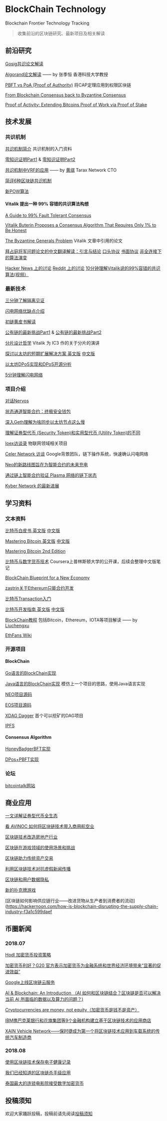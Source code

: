 # BlockChain Technology
Blockchain Frontier Technology Tracking
> 收集前沿的区块链研究、最新项目及相关解读
## 前沿研究

[Gosig共识论文解读](https://github.com/sarah21cn/BlockChainTechnology/blob/master/Research/Gosig/Gosig%E5%85%B1%E8%AF%86%E8%AE%BA%E6%96%87%E8%A7%A3%E8%AF%BB.md) 

[Algorand论文解读](https://mp.weixin.qq.com/s?__biz=MzU3NDY2MjMwMw==&mid=2247483815&idx=1&sn=0aaea26f8b0649a6dffdfa2ee1e46501&chksm=fd2fb257ca583b41033d833726fa956cb8c92bab42a7f36c77926ed71f5073e9a743877b6988&mpshare=1&scene=1&srcid=07316xEEKDB0aFSMb97kDzIT&pass_ticket=jUns3p50ZmHAN929itla8K5XDQ%2BLxJETtR%2F15%2BCw7hY%3D#rd)  —— by 张季恒 香港科技大学教授

[PBFT vs PoA (Proof of Authority)](https://github.com/sarah21cn/BlockChainTechnology/blob/master/Research/PBFT%20vs%20Proof-of-Authority%20.pdf) 将CAP定理应用到权限区块链

[From Blockchain Consensus back to Byzantine Consensus](https://github.com/sarah21cn/BlockChainTechnology/blob/master/Research/Blockchain%20vs%20Byzantine.pdf)

[Proof of Activity: Extending Bitcoins Proof of Work via Proof of Stake](https://github.com/sarah21cn/BlockChainTechnology/blob/master/Research/Proof%20of%20Activity%20Extending%20Bitcoins%20Proof%20of%20Work%20via%20Proof%20of%20Stake.pdf)

## 技术发展
### 共识机制

[共识机制简介](https://github.com/sarah21cn/BlockChainTechnology/blob/master/Technology/%E5%85%B1%E8%AF%86%E6%9C%BA%E5%88%B6%E7%AE%80%E4%BB%8B.md) 共识机制的入门资料

[零知识证明Part1](https://ethfans.org/posts/zero-knowledge-proofs-illustrated-primer)  &
[零知识证明Part2](https://ethfans.org/posts/zero-knowledge-proofs-an-illustrated-primer-part-2)

[共识机制中VRF的应用](https://mp.weixin.qq.com/s?__biz=MzU3NDY2MjMwMw==&mid=2247483711&idx=1&sn=9f107a9a7c8fcb34a365baf67fe80e00&chksm=fd2fb2cfca583bd9b45c508c699800f89e2bd976dab759cfb5f700c542f2c23ad3b147f57c78&mpshare=1&scene=1&srcid=0727lWK0TgX5lUDw6yVEJbdr&pass_ticket=rv7Uocqxx9gOiLNM%2Bsz0ItB6HgC%2B9grS2wKtAon83w4%3D#rd) —— by [黄祺](https://github.com/pinqy520) Tarax Network CTO

[简评6种区块链共识机制](https://www.ecommercestrategychina.com/column/review-of-the-six-types-of-blockchain-consensus-mechanism)

[新POW算法](https://blog.turtlecoin.lol/archives/introducing-cryptonight-soft-shell/)

#### Vitalik 提出一种 99% 容错的共识算法构想
[A Guide to 99% Fault Tolerant Consensus](https://vitalik.ca/general/2018/08/07/99_fault_tolerant.html) 

[Vitalik Buterin Proposes a Consensus Algorithm That Requires Only 1% to Be Honest](https://www.trustnodes.com/2018/08/10/vitalik-buterin-proposes-consensus-algorithm-requires-1-honest)

[The Byzantine Generals Problem](https://people.eecs.berkeley.edu/~luca/cs174/byzantine.pdf) Vitalik 文章中引用的论文

[拜占庭将军问题论文的中文翻译解读：引言与结论](https://www.jianshu.com/p/b22958a3a858)
[口头协议](https://www.jianshu.com/p/6591aea178fe)
[书面协议](https://www.jianshu.com/p/fedb160d42b3) 
[非全连接下的算法演变](https://www.jianshu.com/p/24bd8fc95feb)

[Hacker News 上的讨论](https://news.ycombinator.com/item?id=17744648)
[Reddit 上的讨论](https://www.reddit.com/r/ethereum/comments/95xwfz/a_guide_to_99_fault_tolerant_consensus_vitalik/)
[10分钟理解Vitalik说的99%容错的共识算法(视频）](https://mp.weixin.qq.com/s/J7NomklRJs_t0d0UVDmdTw)

### 最新技术

[三分钟了解隔离见证](https://zhuanlan.zhihu.com/p/32613487) 

[闪电网络优缺点介绍](https://medium.com/@argongroup/bitcoin-lightning-network-7-things-you-should-know-604ef687af5a)

[初链黄皮书解读]( https://github.com/codereba/simpleai/blob/master/TrueChain.md)

[公有链的最新挑战Part1](https://ethfans.org/posts/fundamental-challenges-with-public-blockchains-part-1) &
[公有链的最新挑战Part2](https://ethfans.org/posts/fundamental-challenges-with-public-blockchains-part-2)

[分片设计哲学](https://ethfans.org/posts/sharding-design-philosophy) Vitalik 为 IC3 作的关于分片的演讲

[探讨以太坊的短期扩展解决方案 英文版](https://medium.com/web3foundation/investigating-short-term-scaling-solutions-for-ethereum-a5951fee8967) [中文版](https://ethfans.org/posts/investigating-short-term-scaling-solutions-for-ethereum)

[以太坊DPoS实现和DPoS开源分析](https://mp.weixin.qq.com/s/aTifnUB_nSWWC1pWgZIxsA)

[5分钟理解闪电网络](https://www.youtube.com/watch?v=rrr_zPmEiME)

### 项目介绍
[对话Nervos](https://mp.weixin.qq.com/s/giniWFxxAFGT0fr2qbZc_Q)

[状态通道智能合约：终极安全钱包](https://medium.com/stk-token/state-channels-the-ultimate-secure-wallet-9a17da38bd77)

[深入Geth理解为啥同步以太坊节点这么慢](https://hackernoon.com/getting-deep-into-geth-why-syncing-ethereum-node-is-slow-1edb04f9dc5)

[理解证券型代币 (Security Token)和实用型代币 (Utility Token)的不同](https://thecoinoffering.com/learn/security-tokens-vs-utility-tokens/)

[Ioex访谈录](https://mp.weixin.qq.com/s/VD9qbMqEN_YZt6e309nltw)  物联网领域相关项目

[Celer Network 访谈](https://mp.weixin.qq.com/s/mLptSJQKoSVQpGd3VLx1Fw)  Google背景团队，链下操作系统，快速确认闪电网络

[Neo的新路线图旨在为智能合约的未来充电](https://dailyhodl.com/2018/08/07/neos-new-roadmap-aims-to-supercharge-the-future-of-smart-contracts/)

[通过链上智能合约验证 Plasma 网络的链下状态](https://ethresear.ch/t/off-chain-plasma-state-validation-with-on-chain-smart-contract/2813)

[Kyber Network 的最新进展](https://blog.kyber.network/community-and-ecosystem-updates-growing-the-decentralized-ecosystem-9a096a9205ef)


## 学习资料
### 文本资料
[比特币白皮书 英文版](https://github.com/sarah21cn/BlockChainTechnology/blob/master/Research/Bitcoin/bitcoin_en.pdf) [中文版](https://github.com/sarah21cn/BlockChainTechnology/blob/master/Research/Bitcoin/bitcoin_cn.pdf)

[Mastering Bitcoin 英文版](https://github.com/sarah21cn/BlockChainTechnology/blob/master/Book/Mastering%20Bitcoin.pdf) [中文版](https://github.com/sarah21cn/BlockChainTechnology/blob/master/Book/Mastering%20Bitcoin%20%E4%B8%AD%E6%96%87%E7%89%88.pdf) 

[Mastering Bitcoin 2nd Edition](https://github.com/bitcoinbook/bitcoinbook)

[比特币与数字货币技术](https://www.coursera.org/learn/cryptocurrency) Coursera上普林斯顿大学的公开课，后续会整理中文版笔记

[BlockChain Blueprint for a New Economy](https://github.com/sarah21cn/BlockChainTechnology/blob/master/Book/blockchain%20blueprint%20for%20a%20new%20economy.pdf)

[zastrin关于Ethereum只能合约开发](https://cn.zastrin.com/)

[比特币Transaction入门](https://klmoney.wordpress.com/bitcoin-dissecting-transactions)

[比特币开发指南 英文版](https://bitcoin.org/en/developer-guide)  [中文版](https://www.yiyibooks.cn/Gamma/bitcoin/developer-guide.html)

[BlockChain教程](https://liuchengxu.gitbooks.io/blockchain-tutorial/content/) 包括Bitcoin，Ethereum，IOTA等项目解读 —— by [Liuchengxu](https://github.com/liuchengxu)

[EthFans Wiki](https://github.com/EthFans/wiki/wiki)

### 开源项目
#### BlockChain
[Go语言的BlockChain实现](https://github.com/Jeiwan/blockchain_go)

[Java语言的BlockChain实现](https://github.com/wangweiX/blockchain-java) 模仿上一个项目的思路，使用Java语言实现

[NEO项目源码](https://github.com/neo-project/neo)

[EOS项目源码](https://github.com/EOSIO/eos)

[XDAG Dagger](https://github.com/XDagger/xdag) 首个可以挖矿的DAG项目

[IPFS](https://github.com/ipfs/ipfs)

#### Consensus Algorithm
[HoneyBadgerBFT实现](https://github.com/amiller/HoneyBadgerBFT)

[DPos+PBFT实现](https://github.com/sqfasd/dpos-pbft)

### 论坛
[bitcointalk网站](https://bitcointalk.org/)

## 商业应用

[一文详解证券型代币全生态](https://www.chainnews.com/articles/771233044827.html)

[看 AVINOC 如何将区块链技术带入商用航空业](https://coinidol.com/hong-kong-startup-avinoc-to-bring-blockchain-innovation-to-business-aviation/)

[区块链技术改造房地产行业](https://blockchainreview.io/blockchain-in-real-estate-property-sector/)

[区块链在游戏领域的使用场景和挑战]( https://www.youtube.com/watch?v=K1BUdwC5Vo0&feature=youtu.be )

[区块链助力传统资产交易](https://hackernoon.com/traditional-assets-not-getting-sold-look-towards-blockchain-for-an-answer-d884d23c3aa5)

[利用区块链技术对抗虚假新闻传播](https://cryptodisrupt.com/blockchain-technology-to-stop-fake-news/)

[区块链和用户数据隐私](https://cryptodisrupt.com/blockchain-and-the-battle-for-user-data/)

[新的扑克牌游戏](https://www.reddit.com/r/BlockChain/comments/9735dh/new_crypto_poker_application_playing_with_eth_or/)

[区块链如何影响供应链行业——改进货物从生产者到消费者的流动](https://hackernoon.com/how-is-blockchain-disrupting-the-supply-chain-industry-f3a1c599daef

## 币圈新闻
### 2018.07
[Hodl 加密货币投资策略](https://dailyhodl.com/2018/07/22/the-hodl-investment-strategy-from-bitcoin-to-altcoins/)

[加密货币利好？G20 官方表示加密货币为金融系统和世界经济环境带来“显著的促进效益” ](https://dailyhodl.com/2018/07/23/breaking-g20-says-cryptocurrency-can-deliver-significant-benefits-to-financial-system-and-worldwide-economy/)

[Google上线区块链云服务](http://cryptocoinjunky.com/google-announces-blockchain-as-apart-of-cloud-services/)

[AI & Blockchain: An Introduction （AI 如何和区块链结合？区块链是否可以解决当前 AI 所面临的数据以及算力的问题？)]( http://mattturck.com/ai-blockchain/)

[Cryptocurrencies are money, not equity（加密货币是钱不是资产）](https://tokeneconomy.co/cryptocurrencies-are-money-not-equity-30ff8d0491bb)

[IBM携巴克莱银行和花旗集团等9个金融机构建立基于区块链技术的应用商店](https://www.cryptocurrencyguide.org/ibm-barclays-and-citigroup-are-building-a-blockchain-based-app-store/)

[XAIN Vehicle Network——保时捷成为第一个将区块链技术应用到车载系统的传统汽车制造商](https://medium.com/@XAIN/part-1-technical-overview-of-the-porsche-xain-vehicle-network-f70bb117be16)

### 2018.08
[使用区块链技术保存电子健康记录](http://www.sbrc2018.ufscar.br/wp-content/uploads/2018/04/07-181717-1.pdf)

[我们已经知道的区块链杀手级应用](https://hackernoon.com/we-already-know-blockchains-killer-apps-f2d443eba35)

[泰国最大的连锁电影院接受数字加密货币](https://www.ccn.com/thailands-largest-movie-theater-chain-will-accept-cryptocurrency/)


## 投稿须知
欢迎大家踊跃投稿，投稿前请先阅读[投稿须知](https://github.com/sarah21cn/BlockChainTechnology/blob/master/ContributionGuidelines.md)
